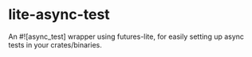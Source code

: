 # lite-async-test
An #![async_test] wrapper using futures-lite, for easily setting up async tests in your crates/binaries.
